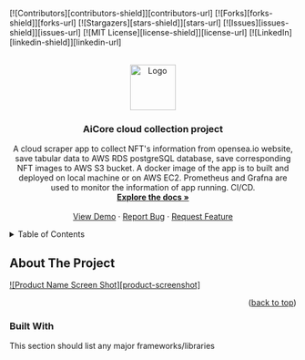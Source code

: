 <div id="top"></div>


<!-- PROJECT SHIELDS -->
<!--
*** I'm using markdown "reference style" links for readability.
*** Reference links are enclosed in brackets [ ] instead of parentheses ( ).
*** See the bottom of this document for the declaration of the reference variables
*** for contributors-url, forks-url, etc. This is an optional, concise syntax you may use.
*** https://www.markdownguide.org/basic-syntax/#reference-style-links
-->
[![Contributors][contributors-shield]][contributors-url]
[![Forks][forks-shield]][forks-url]
[![Stargazers][stars-shield]][stars-url]
[![Issues][issues-shield]][issues-url]
[![MIT License][license-shield]][license-url]
[![LinkedIn][linkedin-shield]][linkedin-url]



<!-- PROJECT LOGO -->
<br />
<div align="center">
  <a href="https://github.com/huo1m1w1/AiCore">
    <img src="images/logo.png" alt="Logo" width="80" height="80">
  </a>

  <h3 align="center">AiCore cloud collection project</h3>

  <p align="center">
    A cloud scraper app to collect NFT's information from opensea.io website, save tabular data to AWS RDS postgreSQL database, save corresponding NFT images to AWS S3 bucket. A docker image of the app is to built and deployed on local machine or on AWS EC2. Prometheus and Grafna are used to monitor the information of app running. CI/CD. 
    <br />
    <a href="https://github.com/huo1m1w1/AiCore"><strong>Explore the docs »</strong></a>
    <br />
    <br />
    <a href="https://github.com/huo1m1w1/AiCore">View Demo</a>
    ·
    <a href="https://github.com/huo1m1w1/AiCore">Report Bug</a>
    ·
    <a href="https://github.com/huo1m1w1/AiCore/issues">Request Feature</a>
  </p>
</div>



<!-- TABLE OF CONTENTS -->
<details>
  <summary>Table of Contents</summary>
  <ol>
    <li>
      <a href="#about-the-project">About The Project</a>
      <ul>
        <li><a href="#built-with">Built With</a></li>
      </ul>
    </li>
    <li>
      <a href="#getting-started">Getting Started</a>
      <ul>
        <li><a href="#prerequisites">Prerequisites</a></li>
        <li><a href="#installation">Installation</a></li>
      </ul>
    </li>
    <li><a href="#usage">Usage</a></li>
    <li><a href="#roadmap">Roadmap</a></li>
    <li><a href="#contributing">Contributing</a></li>
    <li><a href="#license">License</a></li>
    <li><a href="#contact">Contact</a></li>
    <li><a href="#acknowledgments">Acknowledgments</a></li>
  </ol>
</details>



<!-- ABOUT THE PROJECT -->
## About The Project

[![Product Name Screen Shot][product-screenshot]](https://example.com)



<p align="right">(<a href="#top">back to top</a>)</p>



### Built With

This section should list any major frameworks/libraries 